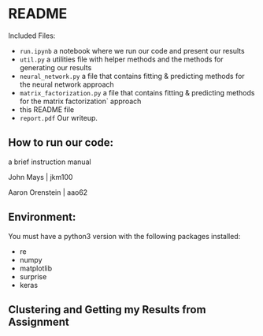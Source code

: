# README
Included Files:
- `run.ipynb` a notebook where we run our code and present our results
- `util.py` a utilities file with helper methods and the methods for generating our results
- `neural_network.py`  a file that contains fitting & predicting methods for the neural network approach
- `matrix_factorization.py` a file that contains fitting & predicting methods for the matrix factorization` approach
- this README file
- `report.pdf` Our writeup.

## How to run our code:
a brief instruction manual

John Mays | jkm100

Aaron Orenstein | aao62

## Environment:
You must have a python3 version with the following packages installed:
- re
- numpy
- matplotlib
- surprise
- keras


## Clustering and Getting my Results from Assignment